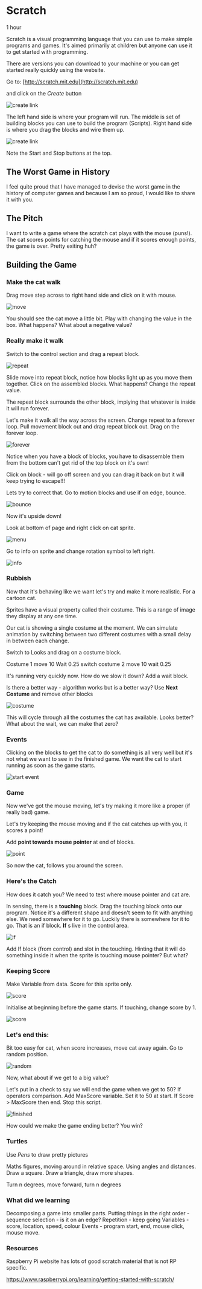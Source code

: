 # Scratch

1 hour

Scratch is a visual programming language that you can use to make simple programs and games. It's
aimed primarily at children but anyone can use it to get started with programming.

There are versions you can download to your machine or you can get started really quickly using the website.

Go to: [http://scratch.mit.edu](http://scratch.mit.edu)

and click on the *Create* button

![create link](scratch-create-link.png)

The left hand side is where your program will run. The middle is set of building blocks you can use to
build the program (Scripts). Right hand side is where you drag the blocks and wire them up.

![create link](scratch-blank-environment.png)

Note the Start and Stop buttons at the top.


## The Worst Game in History

I feel quite proud that I have managed to devise the worst game in the history of computer games and because I am so proud, I would like to share it with you.


## The Pitch

I want to write a game where the scratch cat plays with the mouse (puns!). The cat scores points for catching the mouse and if it scores enough points, the game is over. Pretty exiting huh?

## Building the Game


### Make the cat walk

Drag move step across to right hand side and click on it with mouse.

![move](drag-move.png)

You should see the cat move a little bit. Play with changing the value in the box. What happens?
What about a negative value?


### Really make it walk

Switch to the control section and drag a repeat block.

![repeat](drag-repeat.png)

Slide move into repeat block, notice how blocks light up as you move them together. Click on
the assembled blocks. What happens? Change the repeat value.

The repeat block surrounds the other block, implying that whatever is inside it will run forever.

Let's make it walk all the way across the screen. Change repeat to a forever loop.
Pull movement block out and drag repeat block out. Drag on the forever loop.

![forever](drag-forever.png)

Notice when you have a block of blocks, you have to disassemble them from the bottom can't get rid of the top block on it's own!

Click on block - will go off screen and you can drag it back on but it will keep trying
to escape!!!

Lets try to correct that. Go to motion blocks and use if on edge, bounce.

![bounce](if-on-edge.png)

Now it's upside down!

Look at bottom of page and right click on cat sprite.

![menu](sprite-info-menu.png)

Go to info on sprite and change rotation symbol to left right.

![info](sprite-info.png)


### Rubbish

Now that it's behaving like we want let's try and make it more realistic. For a cartoon cat.

Sprites have a visual property called their costume. This is a range of image they display at any one time.

Our cat is showing a single costume at the moment. We can simulate animation by switching between two different costumes with a small delay in between each change.

Switch to Looks and drag on a costume block.

Costume 1
move 10
Wait 0.25
switch costume 2
move 10
wait 0.25

It's running very quickly now. How do we slow it down? Add a wait block.

Is there a better way - algorithm works but is a better way?  Use **Next Costume** and remove other blocks

![costume](looks-costume.png)

This will cycle through all the costumes the cat has available. Looks better? What about the wait, we can make that zero?

### Events

Clicking on the blocks to get the cat to do something is all very well but it's not what we want to see in the finished game. We want the cat to start running as soon as the game starts.

![start event](when-start.png)

### Game

Now we've got the mouse moving, let's try making it more like a proper (if really bad) game.

Let's try keeping the mouse moving and if the cat catches up with you, it scores a point!

Add **point towards mouse pointer** at end of blocks.

![point](point-to-mouse.png)

So now the cat, follows you around the screen.

### Here's the Catch

How does it catch you? We need to test where mouse pointer and cat are.

In sensing, there is a **touching** block. Drag the touching block onto our program. Notice it's a different shape and doesn't seem to fit with anything else. We need somewhere for it to go. Luckily there is somewhere for it to go. That is an if block. **If** s live in the control area.

![if](if-then-touching.png)

Add If block (from control) and slot in the touching. Hinting that it will do something inside it when the
sprite is touching mouse pointer? But what?

### Keeping Score

Make Variable from data. Score for this sprite only.

![score](new-variable.png)

Initialise at beginning before the game starts. If touching, change score by 1.

![score](keeping-score.png)


### Let's end this:

Bit too easy for cat, when score increases, move cat away again. Go to random position.

![random](random-position.png)

Now, what about if we get to a big value?

Let's put in a check to say we will end the game when we get to 50? If operators
comparison. Add MaxScore variable. Set it to 50 at start. If Score > MaxScore then end.
Stop this script.

![finished](finished-game.png)

How could we make the game ending better? You win?


### Turtles

Use *Pens* to draw pretty pictures

Maths figures, moving around in relative space. Using angles and distances. Draw a square. Draw a triangle, draw more shapes.

Turn n degrees, move forward, turn n degrees

### What did we learning

Decomposing a game into smaller parts.
Putting things in the right order - sequence
selection - is it on an edge?
Repetition - keep going
Variables - score, location, speed, colour
Events - program start, end, mouse click, mouse move.

### Resources

Raspberry Pi website has lots of good scratch material that is not RP specific.

https://www.raspberrypi.org/learning/getting-started-with-scratch/
